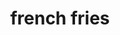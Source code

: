 ---
layout: food&drink
title: french fries
emoji: french_fries
permalink: 🍟.html
image: assets/img/3moji/french_fries.png
---